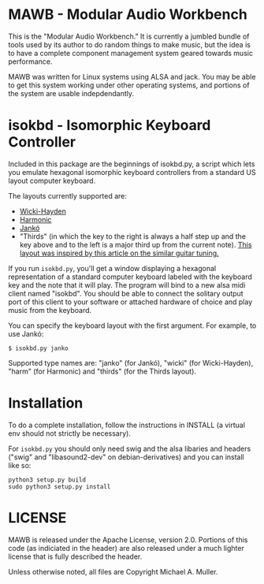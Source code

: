 
# MAWB - Modular Audio Workbench

This is the "Modular Audio Workbench."  It is currently a jumbled bundle of
tools used by its author to do random things to make music, but the idea is to
have a complete component management system geared towards music performance.

MAWB was written for Linux systems using ALSA and jack.  You may be able to
get this system working under other operating systems, and portions of the
system are usable indepdendantly.

# isokbd - Isomorphic Keyboard Controller

Included in this package are the beginnings of isokbd.py, a script which lets
you emulate hexagonal isomorphic keyboard controllers from a standard US
layout computer keyboard.

The layouts currently supported are:
-   [Wicki-Hayden](https://en.wikipedia.org/wiki/Wicki%E2%80%93Hayden_note_layout)
-   [Harmonic](https://en.wikipedia.org/wiki/Harmonic_table_note_layout)
-   [Jankó](https://en.wikipedia.org/wiki/Jank%C3%B3_keyboard)
-   "Thirds" (in which the key to the right is always a half step up and the
    key above and to the left is a major third up from the current note).
    [This layout was inspired by this article on the similar guitar
    tuning.](http://www.migo.info/music/major_third_guitar_tuning.xhtml_en.html)

If you run `isokbd.py`, you'll get a window displaying a hexagonal
representation of a standard computer keyboard labeled with the keyboard key
and the note that it will play.  The program will bind to a new alsa midi
client named "isokbd".  You should be able to connect the solitary output
port of this client to your software or attached hardware of choice and play
music from the keyboard.

You can specify the keyboard layout with the first argument.  For example, to
use Jankó:

    $ isokbd.py janko

Supported type names are: "janko" (for Jankó), "wicki" (for Wicki-Hayden),
"harm" (for Harmonic) and "thirds" (for the Thirds layout).

# Installation

To do a complete installation, follow the instructions in INSTALL (a virtual
env should not strictly be necessary).

For `isokbd.py` you should only need swig and the alsa libaries and headers
("swig" and "libasound2-dev" on debian-derivatives) and you can install like
so:

    python3 setup.py build
    sudo python3 setup.py install

# LICENSE

MAWB is released under the Apache License, version 2.0.  Portions of this code
(as indiciated in the header) are also released under a much lighter license
that is fully described the header.

Unless otherwise noted, all files are Copyright Michael A. Muller.